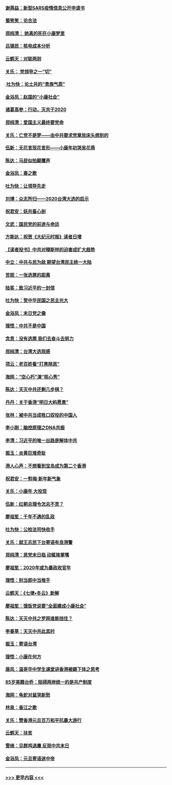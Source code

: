 #### [谢燕益：新型SARS疫情信息公开申请书](../pages/nsc993/n11808840.md?t=01211855) 
#### [蜀笑笑：论合法](../pages/nsc993/n11808064.md?t=01211855) 
#### [郑纯清： 她真的死在小康梦里](../pages/nsc993/n11806623.md?t=01211855) 
#### [吕锡民：核电成本分析](../pages/nsc993/n11806284.md?t=01211855) 
#### [云鹤天：对联两则](../pages/nsc993/n11805957.md?t=01211855) 
#### [关乐： 党领导之一“切”](../pages/nsc993/n11804505.md?t=01211855) 
#### [ 吐为快：论土共的“贵族气质”](../pages/nsc993/n11804490.md?t=01211855) 
#### [金浴凤：赵国的“小康社会”](../pages/nsc993/n11804452.md?t=01211855) 
#### [诸葛高参：行动，灭共于2020](../pages/nsc993/n11804120.md?t=01211855) 
#### [郑纯清：爱国主义最终要党命](../pages/nsc993/n11802197.md?t=01211855) 
#### [关乐：亡党不是梦——由中共要求党章放床头想到的](../pages/nsc993/n11802156.md?t=01211855) 
#### [伍新：无花言现花言形——小康年初哭吴花燕](../pages/nsc993/n11800044.md?t=01211855) 
#### [陈达：马屁似拍颠覆声](../pages/nsc993/n11800010.md?t=01211855) 
#### [金浴凤：春之歌](../pages/nsc993/n11797687.md?t=01211855) 
#### [吐为快：让领导先走](../pages/nsc993/n11797512.md?t=01211855) 
#### [刘博：众志所归——2020台湾大选的启示](../pages/nsc993/n11796878.md?t=01211855) 
#### [祝君安：妖共畜心剖](../pages/nsc993/n11794273.md?t=01211855) 
#### [文武：国民党的前途与命运](../pages/nsc993/n11794198.md?t=01211855) 
#### [方能达：祝贺《大纪元时报》读者日增](../pages/nsc993/n11793807.md?t=01211855) 
#### [【读者投书】中共对穆斯林的迫害成扩大趋势](../pages/nsc993/n11791371.md?t=01211855) 
#### [中立：中共与民为敌 期望台湾民主统一大陆](../pages/nsc993/n11790392.md?t=01211855) 
#### [苦胆：一张选票的距离](../pages/nsc993/n11788914.md?t=01211855) 
#### [陆客：致习近平的一封信](../pages/nsc993/n11788867.md?t=01211855) 
#### [吐为快：贺中华民国之民主光大](../pages/nsc993/n11788618.md?t=01211855) 
#### [金浴凤：末日党之像](../pages/nsc993/n11787475.md?t=01211855) 
#### [理悟：中共不是中国](../pages/nsc993/n11787463.md?t=01211855) 
#### [念贲：没有选票  我们去奋斗去努力](../pages/nsc993/n11787398.md?t=01211855) 
#### [郑纯清：台湾大选观感](../pages/nsc993/n11786210.md?t=01211855) 
#### [项云：老百姓看“打黑除恶”](../pages/nsc993/n11785398.md?t=01211855) 
#### [海网：“空心朽”演“核心秀”](../pages/nsc993/n11783874.md?t=01211855) 
#### [陈达：天灭中共还剩几步棋？](../pages/nsc993/n11783719.md?t=01211855) 
#### [丹丹：关于香港“明日大屿愿景”](../pages/nsc993/n11783273.md?t=01211855) 
#### [张林：被中共当成牲口奴役的中国人](../pages/nsc993/n11782397.md?t=01211855) 
#### [李小刚：脑控原理之DNA共振](../pages/nsc993/n11780962.md?t=01211855) 
#### [李清：习近平的唯一出路是解体中共](../pages/nsc993/n11780866.md?t=01211855) 
#### [振玉：炎黄巨难奇耻](../pages/nsc993/n11779632.md?t=01211855) 
#### [港人心声：不想看到宝岛成为第二个香港](../pages/nsc993/n11778817.md?t=01211855) 
#### [祝君安：一剪梅‧新年新气象](../pages/nsc993/n11776340.md?t=01211855) 
#### [关乐：小康年 大役现](../pages/nsc993/n11774213.md?t=01211855) 
#### [伍新：红朝总理令怎总不灵？](../pages/nsc993/n11770813.md?t=01211855) 
#### [廖祖笙：千年不遇的乱政](../pages/nsc993/n11770373.md?t=01211855) 
#### [吐为快：公检法司快收手](../pages/nsc993/n11770359.md?t=01211855) 
#### [关乐：就王志民下台寄语有良港警](../pages/nsc993/n11769903.md?t=01211855) 
#### [郑纯清：恶党末日临 动辄挨掌嘴](../pages/nsc993/n11769356.md?t=01211855) 
#### [廖祖笙：2020年或为暴政收官年](../pages/nsc993/n11768216.md?t=01211855) 
#### [理悟：别当郎中当推手](../pages/nsc993/n11768243.md?t=01211855) 
#### [云鹤天：《七律▪冬云》新解](../pages/nsc993/n11768204.md?t=01211855) 
#### [廖祖笙：饿饭党说要“全面建成小康社会”](../pages/nsc993/n11767482.md?t=01211855) 
#### [陈达：天灭中共之罗网谁能挡住？](../pages/nsc993/n11767465.md?t=01211855) 
#### [李春草：天灭中共此其时](../pages/nsc993/n11767452.md?t=01211855) 
#### [振玉：寄语台湾](../pages/nsc993/n11767432.md?t=01211855) 
#### [理悟：小康在何方](../pages/nsc993/n11767394.md?t=01211855) 
#### [唐风：温哥华中学生课堂讲香港被踢下体之思考](../pages/nsc993/n11766848.md?t=01211855) 
#### [85岁美籍台侨：阻碍两岸统一的是共产制度](../pages/nsc993/n11765043.md?t=01211855) 
#### [海网：龟蛇对鼠哭新愁](../pages/nsc993/n11764895.md?t=01211855) 
#### [林泉：香江之歌](../pages/nsc993/n11764415.md?t=01211855) 
#### [关乐：赞香港元旦百万和平抗暴大游行](../pages/nsc993/n11764382.md?t=01211855) 
#### [云鹤天：扶贫](../pages/nsc993/n11764245.md?t=01211855) 
#### [雪绮：见群鸡退鹰  反观中共末日](../pages/nsc993/n11762112.md?t=01211855) 
#### [金浴凤：元旦寄语迷中帝](../pages/nsc993/n11761788.md?t=01211855) 

----
#### [ >>> 更早内容 <<< ](../indexes/nsc993-earlier.md)
